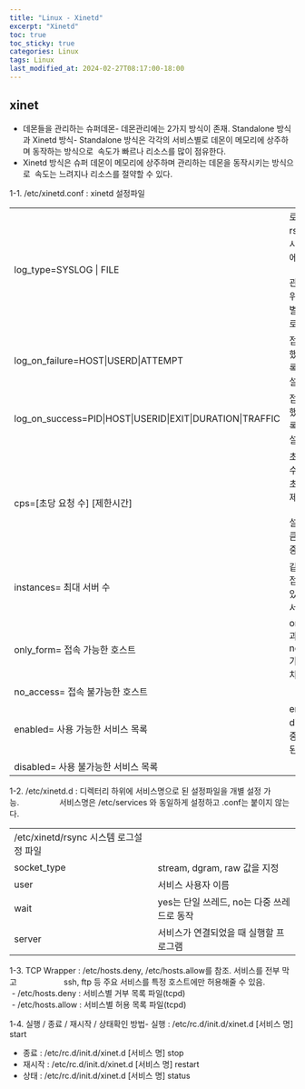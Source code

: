 ```yaml
---
title: "Linux - Xinetd"
excerpt: "Xinetd"
toc: true
toc_sticky: true
categories: Linux
tags: Linux
last_modified_at: 2024-02-27T08:17:00-18:00
---
```



## xinet

- 데몬들을 관리하는 슈퍼데몬- 데몬관리에는 2가지 방식이 존재. Standalone 방식과 Xinetd 방식- Standalone 방식은 각각의 서비스별로 데몬이 메모리에 상주하며 동작하는 방식으로  속도가 빠르나 리소스를 많이 점유한다.  
- Xinetd 방식은 슈퍼 데몬이 메모리에 상주하며 관리하는 데몬을 동작시키는 방식으로  속도는 느려지나 리소스를 절약할 수 있다.


1-1. /etc/xinetd.conf : xinetd 설정파일  
  
|   |   |
|---|---|
|log_type=SYSLOG \| FILE|로그파일을 rsyslog등 시스템 로그에서<br><br>관리되도록 위임하거나, 별도의 파일로 선택|
|log_on_failure=HOST\|USERD\|ATTEMPT|접속에 실패했을 때 기록될 값을 설정|
|log_on_success=PID\|HOST\|USERID\|EXIT\|DURATION\|TRAFFIC|접속에 성공했을 때 기록될 값을 설정|
|cps=[초당 요청 수] [제한시간]|초당 요청 수 만큼을 초과할 경우 제한시간에<br><br>설정된 초만큼 접속을 중단|
|instances= 최대 서버 수|같은 IP에서 접속할 수 있는 최대 서비스 수|
|only_form= 접속 가능한 호스트|only_form과 no_access가 중복되면 차단됨|
|no_access= 접속 불가능한 호스트|
|enabled= 사용 가능한 서비스 목록|enabled과 disabled가 중복되면 차된됨|
|disabled= 사용 불가능한 서비스 목록|


1-2. /etc/xinetd.d : 디렉터리 하위에 서비스명으로 된 설정파일을 개별 설정 가능.                  서비스명은 /etc/services 와 동일하게 설정하고 .conf는 붙이지 않는다.

|   |   |
|---|---|
|/etc/xinetd/rsync 시스템 로그설정 파일|   |
|socket_type|stream, dgram, raw 값을 지정|
|user|서비스 사용자 이름|
|wait|yes는 단일 쓰레드, no는 다중 쓰레드로 동작|
|server|서비스가 연결되었을 때 실행할 프로그램|


1-3. TCP Wrapper : /etc/hosts.deny, /etc/hosts.allow를 참조. 서비스를 전부 막고                     ssh, ftp 등 주요 서비스를 특정 호스트에만 허용해줄 수 있음.  
 - /etc/hosts.deny : 서비스별 거부 목록 파일(tcpd)  
 - /etc/hosts.allow : 서비스별 허용 목록 파일(tcpd)

1-4. 실행 / 종료 / 재시작 / 상태확인 방법- 실행 : /etc/rc.d/init.d/xinet.d [서비스 명] start    
- 종료 : /etc/rc.d/init.d/xinet.d [서비스 명] stop   
- 재시작 : /etc/rc.d/init.d/xinet.d [서비스 명] restart   
- 상태 : /etc/rc.d/init.d/xinet.d [서비스 명] status